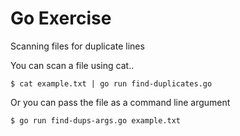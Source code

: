 # Go Exercise
Scanning files for duplicate lines

You can scan a file using cat..
```
$ cat example.txt | go run find-duplicates.go
```

Or you can pass the file as a command line argument
```
$ go run find-dups-args.go example.txt
```
